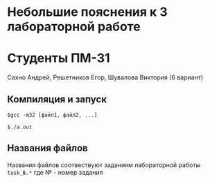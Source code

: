 # Небольшие пояснения к 3 лабораторной работе
# Студенты ПМ-31
Сахно Андрей, Решетников Егор, Шувалова Виктория (6 вариант)
## Компиляция и запуск
<code>$gcc -m32 [файл1, файл2, ...]</code>

<code>$./a.out</code>
## Названия файлов
Названия файлов соотвествуют заданиям лабораторной работы
<code>task_№.*</code>
где № - номер задания
